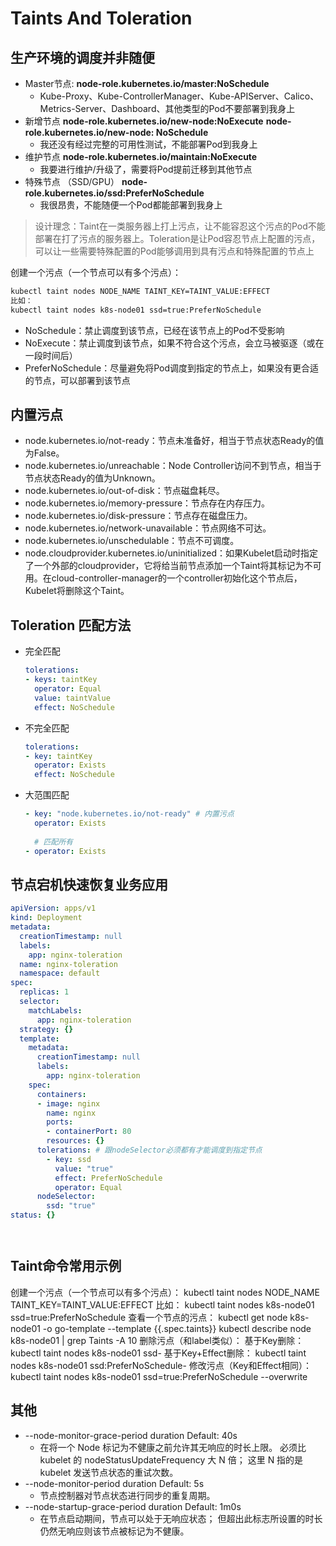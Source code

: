 #  Taints And Toleration

 

## 生产环境的调度并非随便

- Master节点:  **node-role.kubernetes.io/master:NoSchedule**
  - Kube-Proxy、Kube-ControllerManager、Kube-APIServer、Calico、Metrics-Server、Dashboard、其他类型的Pod不要部署到我身上
- 新增节点 **node-role.kubernetes.io/new-node:NoExecute**   **node-role.kubernetes.io/new-node: NoSchedule**
  - 我还没有经过完整的可用性测试，不能部署Pod到我身上
- 维护节点 **node-role.kubernetes.io/maintain:NoExecute**
  - 我要进行维护/升级了，需要将Pod提前迁移到其他节点
- 特殊节点 （SSD/GPU） **node-role.kubernetes.io/ssd:PreferNoSchedule**
  - 我很昂贵，不能随便一个Pod都能部署到我身上

> 设计理念：Taint在一类服务器上打上污点，让不能容忍这个污点的Pod不能部署在打了污点的服务器上。Toleration是让Pod容忍节点上配置的污点，可以让一些需要特殊配置的Pod能够调用到具有污点和特殊配置的节点上

创建一个污点（一个节点可以有多个污点）：

```bash
kubectl taint nodes NODE_NAME TAINT_KEY=TAINT_VALUE:EFFECT
比如：
kubectl taint nodes k8s-node01 ssd=true:PreferNoSchedule
```

- NoSchedule：禁止调度到该节点，已经在该节点上的Pod不受影响
- NoExecute：禁止调度到该节点，如果不符合这个污点，会立马被驱逐（或在一段时间后）
- PreferNoSchedule：尽量避免将Pod调度到指定的节点上，如果没有更合适的节点，可以部署到该节点



## 内置污点

- node.kubernetes.io/not-ready：节点未准备好，相当于节点状态Ready的值为False。
- node.kubernetes.io/unreachable：Node Controller访问不到节点，相当于节点状态Ready的值为Unknown。
- node.kubernetes.io/out-of-disk：节点磁盘耗尽。
- node.kubernetes.io/memory-pressure：节点存在内存压力。
- node.kubernetes.io/disk-pressure：节点存在磁盘压力。
- node.kubernetes.io/network-unavailable：节点网络不可达。
- node.kubernetes.io/unschedulable：节点不可调度。
- node.cloudprovider.kubernetes.io/uninitialized：如果Kubelet启动时指定了一个外部的cloudprovider，它将给当前节点添加一个Taint将其标记为不可用。在cloud-controller-manager的一个controller初始化这个节点后，Kubelet将删除这个Taint。

## Toleration 匹配方法

- 完全匹配

  ```yaml
  tolerations: 
  - keys: taintKey
    operator: Equal
    value: taintValue
    effect: NoSchedule
  ```

- 不完全匹配

  ```yaml
  tolerations:
  - key: taintKey
    operator: Exists
    effect: NoSchedule
  ```

  

- 大范围匹配

  ```yaml
  - key: "node.kubernetes.io/not-ready" # 内置污点
    operator: Exists
    
    # 匹配所有
  - operator: Exists
  ```

  



## 节点宕机快速恢复业务应用

```yaml
apiVersion: apps/v1
kind: Deployment
metadata:
  creationTimestamp: null
  labels:
    app: nginx-toleration
  name: nginx-toleration
  namespace: default
spec:
  replicas: 1
  selector:
    matchLabels:
      app: nginx-toleration
  strategy: {}
  template:
    metadata:
      creationTimestamp: null
      labels:
        app: nginx-toleration
    spec:
      containers:
      - image: nginx
        name: nginx
        ports:
        - containerPort: 80
        resources: {}
      tolerations: # 跟nodeSelector必须都有才能调度到指定节点
        - key: ssd
          value: "true"
          effect: PreferNoSchedule
          operator: Equal
      nodeSelector:
        ssd: "true"
status: {}




```



## Taint命令常用示例

创建一个污点（一个节点可以有多个污点）：
	kubectl taint nodes NODE_NAME TAINT_KEY=TAINT_VALUE:EFFECT
比如：
	kubectl taint nodes k8s-node01 ssd=true:PreferNoSchedule
查看一个节点的污点：
	kubectl get node k8s-node01 -o go-template --template {{.spec.taints}}
	kubectl describe node k8s-node01 | grep Taints -A 10
删除污点（和label类似）：
	基于Key删除： kubectl taint nodes k8s-node01 ssd-
	基于Key+Effect删除： kubectl taint nodes k8s-node01 ssd:PreferNoSchedule-
修改污点（Key和Effect相同）：
	kubectl taint nodes k8s-node01 ssd=true:PreferNoSchedule --overwrite

## 其他



- --node-monitor-grace-period duration   Default: 40s  	
  - 在将一个 Node 标记为不健康之前允许其无响应的时长上限。 必须比 kubelet 的 nodeStatusUpdateFrequency 大 N 倍； 这里 N 指的是 kubelet 发送节点状态的重试次数。
- --node-monitor-period duration   Default: 5s  
  - 节点控制器对节点状态进行同步的重复周期。
- --node-startup-grace-period duration   Default: 1m0s  
  - 在节点启动期间，节点可以处于无响应状态； 但超出此标志所设置的时长仍然无响应则该节点被标记为不健康。
